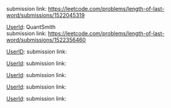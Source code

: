 
[UserId]:529JEITKKO
submission link: https://leetcode.com/problems/length-of-last-word/submissions/1522045319

[UserId]: QuantSmith  <br>
submission link: https://leetcode.com/problems/length-of-last-word/submissions/1522356460

[UserID]: 
submission link:

[UserId]: 
submission link: 

[UserId]:
submission link: 

[UserId]:
submission link: 

[UserId]:
submission link: 
